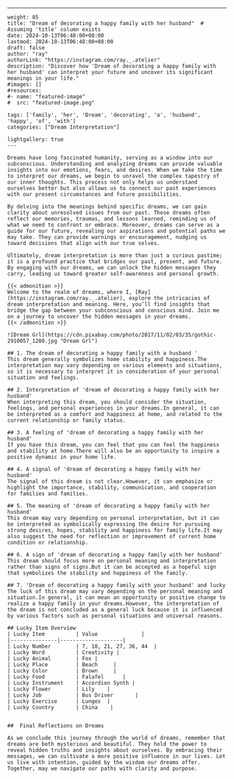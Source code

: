 ---
    weight: 85
    title: "Dream of decorating a happy family with her husband"  # Assuming 'title' column exists
    date: 2024-10-13T06:48:00+08:00
    lastmod: 2024-10-13T06:48:00+08:00
    draft: false
    author: "ray"
    authorLink: "https://instagram.com/ray._.atelier"
    description: "Discover how 'Dream of decorating a happy family with her husband' can interpret your future and uncover its significant meanings in your life."
    #images: []
    #resources:
    #- name: "featured-image"
    #  src: "featured-image.png"
    
    tags: ['family', 'her', 'Dream', 'decorating', 'a', 'husband', 'happy', 'of', 'with']
    categories: ["Dream Interpretation"]
    
    lightgallery: true
    ---
    
    Dreams have long fascinated humanity, serving as a window into our subconscious. Understanding and analyzing dreams can provide valuable insights into our emotions, fears, and desires. When we take the time to interpret our dreams, we begin to unravel the complex tapestry of our inner thoughts. This process not only helps us understand ourselves better but also allows us to connect our past experiences with our present circumstances and future possibilities.
    
    By delving into the meanings behind specific dreams, we can gain clarity about unresolved issues from our past. These dreams often reflect our memories, traumas, and lessons learned, reminding us of what we need to confront or embrace. Moreover, dreams can serve as a guide for our future, revealing our aspirations and potential paths we may take. They can provide warnings or encouragement, nudging us toward decisions that align with our true selves.
    
    Ultimately, dream interpretation is more than just a curious pastime; it is a profound practice that bridges our past, present, and future. By engaging with our dreams, we can unlock the hidden messages they carry, leading us toward greater self-awareness and personal growth.
    
    {{< admonition >}}
    Welcome to the realm of dreams, where I, [Ray](https://instagram.com/ray._.atelier), explore the intricacies of dream interpretation and meaning. Here, you’ll find insights that bridge the gap between your subconscious and conscious mind. Join me on a journey to uncover the hidden messages in your dreams.
    {{< /admonition >}}
    
    ![Dream Grl](https://cdn.pixabay.com/photo/2017/11/02/03/35/gothic-2910057_1280.jpg "Dream Grl")
    
    ## 1. The dream of decorating a happy family with a husband '
    This dream generally symbolizes home stability and happiness.The interpretation may vary depending on various elements and situations, so it is necessary to interpret it in consideration of your personal situation and feelings.
    
    ## 2. Interpretation of 'dream of decorating a happy family with her husband'
    When interpreting this dream, you should consider the situation, feelings, and personal experiences in your dreams.In general, it can be interpreted as a comfort and happiness at home, and related to the current relationship or family status.
    
    ## 3. A feeling of 'dream of decorating a happy family with her husband'
    If you have this dream, you can feel that you can feel the happiness and stability at home.There will also be an opportunity to inspire a positive dynamic in your home life.
    
    ## 4. A signal of 'dream of decorating a happy family with her husband'
    The signal of this dream is not clear.However, it can emphasize or highlight the importance, stability, communication, and cooperation for families and families.
    
    ## 5. The meaning of 'dream of decorating a happy family with her husband'
    This dream may vary depending on personal interpretation, but it can be interpreted as symbolically expressing the desire for pursuing strong desires, hopes, stability and happiness for family life.It may also suggest the need for reflection or improvement of current home condition or relationship.
    
    ## 6. A sign of 'dream of decorating a happy family with her husband'
    This dream should focus more on personal meaning and interpretation rather than signs of signs.But it can be accepted as a hopeful sign that symbolizes the stability and happiness of the family.
    
    ## 7. 'Dream of decorating a happy family with your husband' and lucky
    The luck of this dream may vary depending on the personal meaning and situation.In general, it can mean an opportunity or positive change to realize a happy family in your dreams.However, the interpretation of the dream is not concluded as a general luck because it is influenced by various factors such as personal situations and universal reasons.
    
    ## Lucky Item Overview
    | Lucky Item          | Value              |
    |---------------|--------------------|
    | Lucky Number        | 7, 18, 21, 27, 36, 44  |
    | Lucky Word          | Creativity |
    | Lucky Animal        | Fox |
    | Lucky Place         | Beach     |
    | Lucky Color         | Brown     |
    | Lucky Food          | Falafel      |
    | Lucky Instrument    | Accordion Synth |
    | Lucky Flower        | Lily    |
    | Lucky Job           | Bus Driver       |
    | Lucky Exercise      | Lunges  |
    | Lucky Country       | China    |
    
    
    ##  Final Reflections on Dreams
    
    As we conclude this journey through the world of dreams, remember that dreams are both mysterious and beautiful. They hold the power to reveal hidden truths and insights about ourselves. By embracing their messages, we can cultivate a more positive influence in our lives. Let us live with intention, guided by the wisdom our dreams offer. Together, may we navigate our paths with clarity and purpose.
    